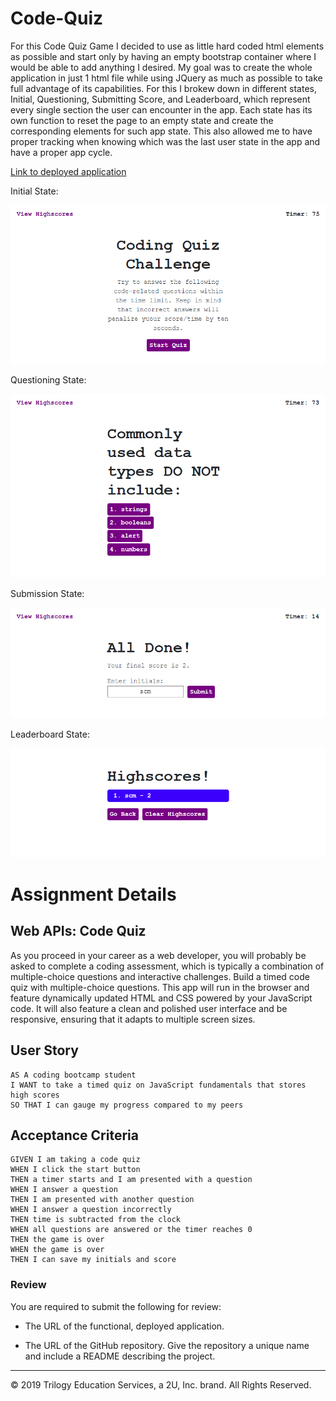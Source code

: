 # Code-Quiz

For this Code Quiz Game I decided to use as little hard coded html elements as possible and start only by having an empty bootstrap container where I would be able to add anything I desired. My goal was to create the whole application in just 1 html file while using JQuery as much as possible to take full advantage of its capabilities. For this I brokew down in different states, Initial, Questioning, Submitting Score, and Leaderboard, which represent every single section the user can encounter in the app. Each state has its own function to reset the page to an empty state and create the corresponding elements for such app state. This also allowed me to have proper tracking when knowing which was the last user state in the app and have a proper app cycle. 

[Link to deployed application](https://scastanedamunoz.github.io/Code-Quiz/)

Initial State:

![Initial Page](./assets/initial.png)

Questioning State:

![Questioning Page](./assets/questioning.png)

Submission State:

![Submission Page](./assets/submission.png)

Leaderboard State:

![Leaderboard Page](./assets/leaderboard.png)

# Assignment Details

## Web APIs: Code Quiz

As you proceed in your career as a web developer, you will probably be asked to complete a coding assessment, which is typically a combination of multiple-choice questions and interactive challenges. Build a timed code quiz with multiple-choice questions. This app will run in the browser and feature dynamically updated HTML and CSS powered by your JavaScript code. It will also feature a clean and polished user interface and be responsive, ensuring that it adapts to multiple screen sizes.

## User Story

```
AS A coding bootcamp student
I WANT to take a timed quiz on JavaScript fundamentals that stores high scores
SO THAT I can gauge my progress compared to my peers
```

## Acceptance Criteria

```
GIVEN I am taking a code quiz
WHEN I click the start button
THEN a timer starts and I am presented with a question
WHEN I answer a question
THEN I am presented with another question
WHEN I answer a question incorrectly
THEN time is subtracted from the clock
WHEN all questions are answered or the timer reaches 0
THEN the game is over
WHEN the game is over
THEN I can save my initials and score
```

### Review

You are required to submit the following for review:

* The URL of the functional, deployed application.

* The URL of the GitHub repository. Give the repository a unique name and include a README describing the project.

- - -
© 2019 Trilogy Education Services, a 2U, Inc. brand. All Rights Reserved.
